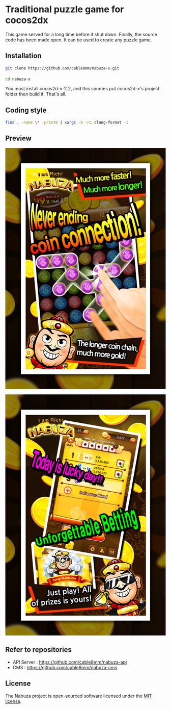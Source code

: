 # Traditional puzzle game for cocos2dx

This game served for a long time before it shut down. Finally, the source code has been made open. It can be used to create any puzzle game.

## Installation

```sh
git clone https://github.com/cable8mm/nabuza-x.git

cd nabuza-x
```

You must install cocos2d-x-2.2, and this sources put cocos2d-x's project folder then build it. That's all.

## Coding style

```sh
find . -name \* -print0 | xargs -0 -n1 clang-format -i
```

## Preview

![Screenshot 1](docs/images/nabuza_1.png)

![Screenshot 2](docs/images/nabuza_2.png)

## Refer to repositories

- API Server : https://github.com/cable8mm/nabuza-api
- CMS : https://github.com/cable8mm/nabuza-cms

## License

The Nabuza project is open-sourced software licensed under the [MIT license](https://opensource.org/licenses/MIT).
